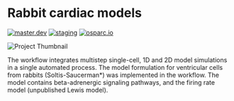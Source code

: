 # Rabbit cardiac models
[![master.dev](https://img.shields.io/website?down_message=offline&label=master.dev&up_message=run&url=https%3A//osparc01.speag.com)](https://osparc01.speag.com/study/f5bb0778-524b-11ea-819c-02420a00070b)
[![staging](https://img.shields.io/website?down_message=offline&label=staging&up_message=run&url=https%3A//staging.osparc.io)](https://staging.osparc.io/study/adb0ad0c-acb4-11e9-8aed-02420aff77ac)
[![osparc.io](https://img.shields.io/website?down_message=offline&label=osparc.io&up_message=run&url=https%3A//osparc.io)](https://osparc.io/study/47d0b766-af53-11e9-a62b-02420aff7e72)

![Project Thumbnail](https://discover.blackfynn.com/dataset-assets/4/14/banner.jpg)

The workflow integrates multistep single-cell, 1D and 2D model simulations in a single automated process. The model formulation for ventricular cells from rabbits (Soltis-Saucerman*) was implemented in the workflow. The model contains beta-adrenergic signaling pathways, and the firing rate model (unpublished Lewis model).
